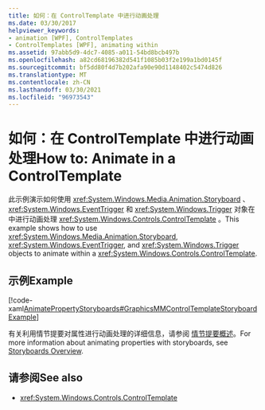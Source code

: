 ```yaml
---
title: 如何：在 ControlTemplate 中进行动画处理
ms.date: 03/30/2017
helpviewer_keywords:
- animation [WPF], ControlTemplates
- ControlTemplates [WPF], animating within
ms.assetid: 97abb5d9-4dc7-4085-a011-54bd8bcb497b
ms.openlocfilehash: a82cd68196382d541f1085b03f2e199a1bd0145f
ms.sourcegitcommit: bf5dd80f4d7b202afa90e90d1148402c5474d826
ms.translationtype: MT
ms.contentlocale: zh-CN
ms.lasthandoff: 03/30/2021
ms.locfileid: "96973543"
---
```

# <a name="how-to-animate-in-a-controltemplate"></a><span data-ttu-id="b1ce7-102">如何：在 ControlTemplate 中进行动画处理</span><span class="sxs-lookup"><span data-stu-id="b1ce7-102">How to: Animate in a ControlTemplate</span></span>
<span data-ttu-id="b1ce7-103">此示例演示如何使用 <xref:System.Windows.Media.Animation.Storyboard> 、 <xref:System.Windows.EventTrigger> 和 <xref:System.Windows.Trigger> 对象在中进行动画处理 <xref:System.Windows.Controls.ControlTemplate> 。</span><span class="sxs-lookup"><span data-stu-id="b1ce7-103">This example shows how to use <xref:System.Windows.Media.Animation.Storyboard>, <xref:System.Windows.EventTrigger>, and <xref:System.Windows.Trigger> objects to animate within a <xref:System.Windows.Controls.ControlTemplate>.</span></span>  
  
## <a name="example"></a><span data-ttu-id="b1ce7-104">示例</span><span class="sxs-lookup"><span data-stu-id="b1ce7-104">Example</span></span>  
 [!code-xaml[AnimatePropertyStoryboards#GraphicsMMControlTemplateStoryboardExample](~/samples/snippets/xaml/VS_Snippets_Wpf/AnimatePropertyStoryboards/XAML/ControlTemplateStoryboardExample.xaml#graphicsmmcontroltemplatestoryboardexample)]  
  
 <span data-ttu-id="b1ce7-105">有关利用情节提要对属性进行动画处理的详细信息，请参阅 [情节提要概述](storyboards-overview.md)。</span><span class="sxs-lookup"><span data-stu-id="b1ce7-105">For more information about animating properties with storyboards, see [Storyboards Overview](storyboards-overview.md).</span></span>  
  
## <a name="see-also"></a><span data-ttu-id="b1ce7-106">请参阅</span><span class="sxs-lookup"><span data-stu-id="b1ce7-106">See also</span></span>

- <xref:System.Windows.Controls.ControlTemplate>
